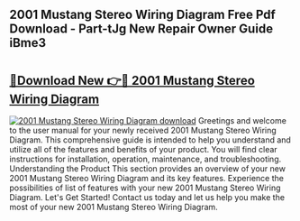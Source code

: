 ## 2001 Mustang Stereo Wiring Diagram Free Pdf Download - Part-tJg New Repair Owner Guide iBme3

# <h2><a href="http://dfszls6.blite.top/?on=2001+Mustang+Stereo+Wiring+Diagram">🔗Download New 👉🔴 2001 Mustang Stereo Wiring Diagram</a></h2>

[![2001 Mustang Stereo Wiring Diagram download](https://i.imgur.com/lujVjoI.png)](http://dfszls6.blite.top/?on=2001+Mustang+Stereo+Wiring+Diagram)
Greetings and welcome to the user manual for your newly received 2001 Mustang Stereo Wiring Diagram. This comprehensive guide is intended to help you understand and utilize all of the features and benefits of your product. You will find clear instructions for installation, operation, maintenance, and troubleshooting. Understanding the Product This section provides an overview of your new 2001 Mustang Stereo Wiring Diagram and its key features. Experience the possibilities of list of features with your new 2001 Mustang Stereo Wiring Diagram. Let's Get Started! Contact us today and let us help you make the most of your new 2001 Mustang Stereo Wiring Diagram.
